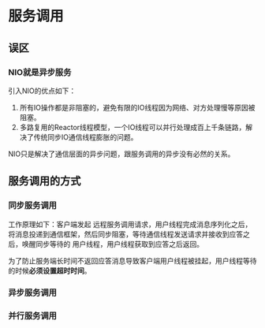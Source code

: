 # 服务调用

## 误区

### NIO就是异步服务

引入NIO的优点如下：
1. 所有IO操作都是非阻塞的，避免有限的IO线程因为网络、对方处理慢等原因被阻塞。
2. 多路复用的Reactor线程模型，一个IO线程可以并行处理成百上千条链路，解决了传统同步IO通信线程膨胀的问题。

NIO只是解决了通信层面的异步问题，跟服务调用的异步没有必然的关系。

## 服务调用的方式

### 同步服务调用

工作原理如下：客户端发起 远程服务调用请求，用户线程完成消息序列化之后，将消息投递到通信框架，然后同步阻塞，等待通信线程发送请求并接收到应答之后，唤醒同步等待的
用户线程，用户线程获取到应答之后返回。

为了防止服务端长时间不返回应答消息导致客户端用户线程被挂起，用户线程等待的时候**必须设置超时时间**。

### 异步服务调用

### 并行服务调用

